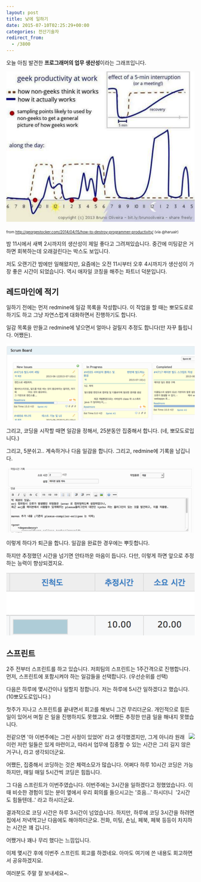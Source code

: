 ```yaml
---
layout: post
title: 낮에 일하기
date: 2015-07-10T02:25:29+00:00
categories: 전산기술자
redirect_from:
  - /3800
---
```


오늘 아침 발견한 <strong>프로그래머의 업무 생산성</strong>이라는 그래프입니다.

![ ](/assets/media/uploads_2015_07_scrcap-74.png)

<small><small>

from http://georgestocker.com/2014/04/15/how-to-destroy-programmer-productivity/ (via @haruair)</small></small>

밤 11시에서 새벽 2시까지의 생산성이 제일 좋다고 그려져있습니다. 중간에 미팅같은 거 하면 회복하는데 오래걸린다는 박스도 보입니다.

저도 오랜기간 밤에만 일해왔지만, 요즘에는 오전 11시부터 오후 4시까지가 생산성이 가장 좋은 시간이 되었습니다. 역시 애자일 코칭을 해주는 파트너 덕분입니다.

 

<h2>레드마인에 적기</h2>

일하기 전에는 먼저 redmine에 일감 목록을 작성합니다. 이 작업을 할 때는 뽀모도로로 하기도 하고 그냥 자연스럽게 대화하면서 진행하기도 합니다.

일감 목록을 만들고 redmine에 넣으면서 얼마나 걸릴지 추정도 합니다(만 자꾸 틀립니다. 어쨌든).

![ ](/assets/media/uploads_2015_07_scrcap-73.png)

그리고, 코딩을 시작할 때면 일감을 정해서, 25분동안 집중해서 합니다. (네, 뽀모도로입니다.)

그리고, 5분쉬고.. 계속하거나 다음 일감을 합니다. 그리고, redmine에 기록을 남깁니다.

![ ](/assets/media/uploads_2015_07_scrcap-75.png)

이렇게 하다가 퇴근을 합니다. 일감을 완료한 경우에는 뿌듯합니다.

하지만 추정했던 시간을 넘기면 안타까운 마음이 듭니다. 다만, 이렇게 하면 앞으로 추정하는 능력이 향상되겠지요.

![ ](/assets/media/uploads_2015_07_scrcap-76.png)

 

 

<h2>스프린트</h2>

2주 전부터 스프린트를 하고 있습니다. 저희팀의 스프린트는 1주간격으로 진행합니다. 먼저, 스프린트에 포함시켜야 하는 일감들을 선택합니다. (우선순위를 선택)

다음은 하루에 몇시간이나 일할지 정합니다. 저는 하루에 5시간 일하겠다고 했습니다. (10뽀모도로입니다.)

첫주가 지나고 스프린트를 끝내면서 회고를 해보니 그건 무리더군요. 개인적으로 힘든 일이 있어서 며칠 은 일을 진행하지도 못했고요. 어쨌든 추정한 만큼 일을 해내지 못했습니다.

<img src="http://upload.wikimedia.org/wikipedia/commons/4/4a/Daily_sprint_meeting.jpg" align="right" />

전같으면 '아 이번주에는 그런 사정이 있었어' 라고 생각했겠지만, 그게 아니라 원래 이런 저런 일들은 있게 마련이고, 따라서 업무에 집중할 수 있는 시간은 그리 길지 않은 거구나, 라고 생각되더군요.

어쨌든, 집중해서 코딩하는 것은 체력소모가 많습니다. 어쩌다 하루 10시간 코딩은 가능하지만, 매일 매일 5시간씩 코딩은 힘듭니다.

그 다음 스프린트가 이번주였습니다. 이번주에는 3시간을 일하겠다고 정했었습니다. 이때 비슷한 경험이 있는 분이 옆에서 우리 회의를 들으시고는 '흐음...' 하시더니  '2시간도 힘들텐데..' 라고 하시더군요.

결과적으로 코딩 시간은 하루 3시간이 넘었습니다. 하지만, 하루에 코딩 3시간을 하려면 집에서 저녁먹고난 다음에도 해야하더군요. 전화, 미팅, 손님, 페북, 페북 등등이 차지하는 시간은 꽤 깁니다.

어쨌거나 꽤나 무리 했다는 느낌입니다.

이제 몇시간 후에 이번주 스프린트 회고를 하겠네요. 아마도 여기에 쓴 내용도 회고하면서 공유하겠지요.

여러분도 주말 잘 보내세요~.

 

 
<div id=comments>
</div>
